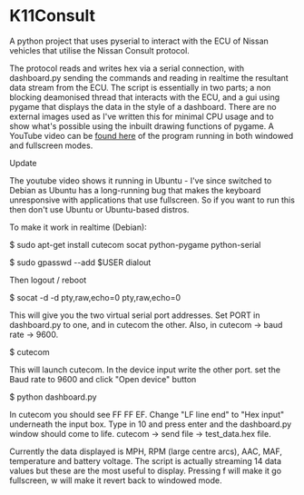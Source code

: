 K11Consult
==========

A python project that uses pyserial to interact with the ECU of Nissan vehicles that utilise the Nissan Consult protocol.

The protocol reads and writes hex via a serial connection, with dashboard.py sending the commands and reading in realtime the resultant data stream from the ECU. The script is essentially in two parts; a non blocking deamonised thread that interacts with the ECU, and a gui using pygame that displays the data in the style of a dashboard. There are no external images used as I've written this for minimal CPU usage and to show what's possible using the inbuilt drawing functions of pygame. A YouTube video can be [found here](http://youtu.be/cykgpQZ5iEU) of the program running in both windowed and fullscreen modes.

Update

The youtube video shows it running in Ubuntu - I've since switched to Debian as Ubuntu has a long-running bug that makes the keyboard unresponsive with applications that use fullscreen. So if you want to run this then don't use Ubuntu or Ubuntu-based distros.

To make it work in realtime (Debian):

$ sudo apt-get install cutecom socat python-pygame python-serial

$ sudo gpasswd --add $USER dialout

Then logout / reboot

$ socat -d -d pty,raw,echo=0 pty,raw,echo=0

This will give you the two virtual serial port addresses. Set PORT in dashboard.py to one, and in cutecom the other. Also, in cutecom -> baud rate -> 9600.

$ cutecom

This will launch cutecom. In the device input write the other port. set the Baud rate to 9600 and click "Open device" button

$ python dashboard.py

In cutecom you should see FF FF EF. Change "LF line end" to "Hex input" underneath the input box. Type in 10 and press enter and the dashboard.py window should come to life. cutecom -> send file -> test_data.hex file.

Currently the data displayed is MPH, RPM (large centre arcs), AAC, MAF, temperature and battery voltage. The script is actually streaming 14 data values but these are the most useful to display. Pressing f will make it go fullscreen, w will make it revert back to windowed mode.
